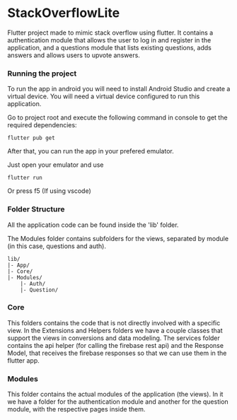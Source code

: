 # StackOverflowLite

Flutter project made to mimic stack overflow using flutter.
It contains a authentication module that allows the user to log in and register in the application, and a questions module that lists existing questions, adds answers and allows users to upvote answers.

### Running the project
To run the app in android you will need to install Android Studio and create a virtual device.
You will need a virtual device configured to run this application.

Go to project root and execute the following command in console to get the required dependencies: 

```
flutter pub get 
```

After that, you can run the app in your prefered emulator.

Just open your emulator and use 

```
flutter run
```

Or press f5 (If using vscode)

### Folder Structure

All the application code can be found inside the 'lib' folder.



The Modules folder contains subfolders for the views, separated by module (in this case, questions and auth).

```
lib/
|- App/
|- Core/
|- Modules/
    |- Auth/
    |- Question/
```

### Core

This folders contains the code that is not directly involved with a specific view.
In the Extensions and Helpers folders we have a couple classes that support the views in conversions and data modeling.
The services folder contains the api helper (for calling the firebase rest api) and the Response Model, that receives the firebase responses so that we can use them in the flutter app.

### Modules

This folder contains the actual modules of the application (the views).
In it we have a folder for the authentication module and another for the question module, with the respective pages inside them.